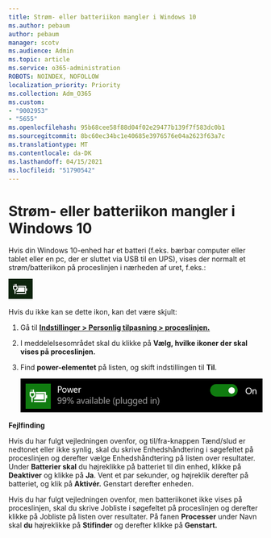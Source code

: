 ```yaml
---
title: Strøm- eller batteriikon mangler i Windows 10
ms.author: pebaum
author: pebaum
manager: scotv
ms.audience: Admin
ms.topic: article
ms.service: o365-administration
ROBOTS: NOINDEX, NOFOLLOW
localization_priority: Priority
ms.collection: Adm_O365
ms.custom:
- "9002953"
- "5655"
ms.openlocfilehash: 95b68cee58f88d04f02e29477b139f7f583dc0b1
ms.sourcegitcommit: 8bc60ec34bc1e40685e3976576e04a2623f63a7c
ms.translationtype: MT
ms.contentlocale: da-DK
ms.lasthandoff: 04/15/2021
ms.locfileid: "51790542"
---
```

# <a name="power-or-battery-icon-missing-in-windows-10"></a>Strøm- eller batteriikon mangler i Windows 10

Hvis din Windows 10-enhed har et batteri (f.eks. bærbar computer eller tablet eller en pc, der er sluttet via USB til en UPS), vises der normalt et strøm/batteriikon på proceslinjen i nærheden af uret, f.eks.:

![Batteriikon](media/battery-icon.png)

Hvis du ikke kan se dette ikon, kan det være skjult:

1. Gå til **[Indstillinger > Personlig tilpasning > proceslinjen.](ms-settings:taskbar?activationSource=GetHelp)**

2. I meddelelsesområdet skal du klikke på **Vælg, hvilke ikoner der skal vises på proceslinjen.**

3. Find **power-elementet** på listen, og skift indstillingen til **Til**.

    ![Vis power-ikon på proceslinjen](media/power-icon-on.png)

**Fejlfinding**

Hvis du har fulgt vejledningen ovenfor, og til/fra-knappen Tænd/slud er nedtonet eller  ikke synlig, skal du skrive Enhedshåndtering i søgefeltet på proceslinjen og derefter vælge Enhedshåndtering på listen over resultater.  Under **Batterier skal** du højreklikke på batteriet til din enhed, klikke på **Deaktiver** og klikke på **Ja**. Vent et par sekunder, og højreklik derefter på batteriet, og klik på **Aktivér.** Genstart derefter enheden.

Hvis du har fulgt vejledningen ovenfor, men batteriikonet ikke vises på proceslinjen, skal du skrive  Jobliste i søgefeltet på proceslinjen og derefter klikke på Jobliste på listen over resultater. På fanen **Processer** under Navn skal **du** højreklikke på **Stifinder** og derefter klikke på **Genstart.**
